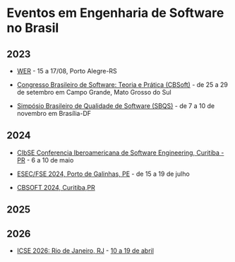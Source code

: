 # Eventos em Engenharia de Software no Brasil

## 2023

- [WER](https://organizacaower.github.io/wer2023/) - 15 a 17/08, Porto Alegre-RS

- [Congresso Brasileiro de Software: Teoria e Prática (CBSoft)](https://cbsoft2023.ufms.br/) - de 25 a 29 de setembro em Campo Grande, Mato Grosso do Sul

- [Simpósio Brasileiro de Qualidade de Software (SBQS)](http://sbqs.sbc.org.br/2023/index.php/pt/) - de 7 a 10 de novembro em Brasília-DF


## 2024

- [CIbSE Conferencia Iberoamericana de Software Engineering, Curitiba - PR](http://www.wikicfp.com/cfp/program?id=447) - 6 a 10 de maio
 
- [ESEC/FSE 2024, Porto de Galinhas, PE](https://conf.researchr.org/home/fse-2024) - de 15 a 19 de julho

- [CBSOFT 2024, Curitiba,PR](https://www.youtube.com/live/bsdWIk2JRKs?feature=share&t=9464)

## 2025


## 2026

- [ICSE 2026: Rio de Janeiro, RJ](http://www.icse-conferences.org/index.html) - [10 a 19 de abril](https://twitter.com/FronteirasES/status/1628728478966095873?s=20)
